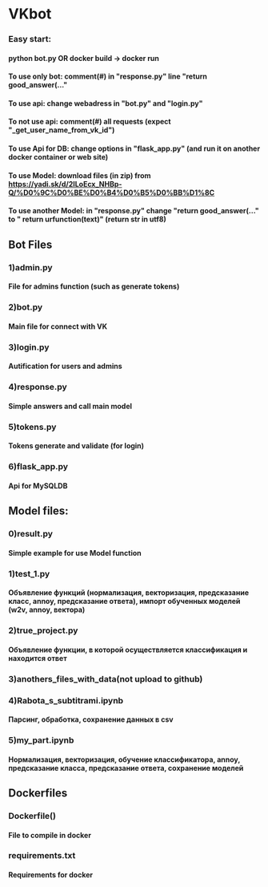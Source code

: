 # VKbot

### Easy start: 
#### python bot.py  OR  docker build -> docker run
#### To use only bot: comment(#) in "response.py" line "return good_answer(..."
#### To use api: change webadress in "bot.py" and "login.py"
#### To not use api: comment(#) all requests (expect "_get_user_name_from_vk_id")
#### To use Api for DB: change options in "flask_app.py" (and run it on another docker container or web site)
#### To use Model: download files (in zip) from https://yadi.sk/d/2ILoEcx_NHBp-Q/%D0%9C%D0%BE%D0%B4%D0%B5%D0%BB%D1%8C 
#### To use another Model: in "response.py" change "return good_answer(..." to " return urfunction(text)" (return str in utf8)


## Bot Files 
### 1)admin.py
#### File for admins function (such as generate tokens)
### 2)bot.py
#### Main file for connect with VK
### 3)login.py
#### Autification for users and admins 
### 4)response.py
#### Simple answers and call main model 
### 5)tokens.py
#### Tokens generate and validate (for login)
### 6)flask_app.py
#### Api for MySQLDB


## Model files:
### 0)result.py
#### Simple example for use Model function
### 1)test_1.py 
#### Объявление функций (нормализация, векторизация, предсказание класс, annoy, предсказание ответа), импорт обученных моделей (w2v, annoy, вектора)
### 2)true_project.py
#### Объявление функции, в которой осуществляется классификация и находится ответ
### 3)anothers_files_with_data(not upload to github)
### 4)Rabota_s_subtitrami.ipynb
#### Парсинг, обработка, сохранение данных в csv
### 5)my_part.ipynb
#### Нормализация, векторизация, обучение классификатора, annoy, предсказание класса, предсказание ответа, сохранение моделей

## Dockerfiles
### Dockerfile()
#### File to compile in docker
### requirements.txt
#### Requirements for docker
